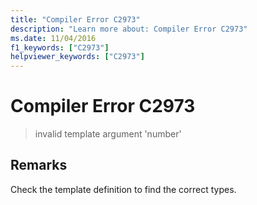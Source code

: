 ```yaml
---
title: "Compiler Error C2973"
description: "Learn more about: Compiler Error C2973"
ms.date: 11/04/2016
f1_keywords: ["C2973"]
helpviewer_keywords: ["C2973"]
---
```

# Compiler Error C2973

> invalid template argument 'number'

## Remarks

Check the template definition to find the correct types.
